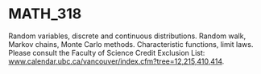 # MATH_318
Random variables, discrete and continuous distributions. Random walk, Markov chains, Monte Carlo methods. Characteristic functions, limit laws. Please consult the Faculty of Science Credit Exclusion List: www.calendar.ubc.ca/vancouver/index.cfm?tree=12,215,410,414.
